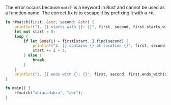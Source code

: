 The error occurs because `match` is a keyword in Rust and cannot be used as a function name. The correct fix is to escape it by prefixing it with a `r#`. 

```rs
fn r#match(first: &str, second: &str) {
    println!("1. {} starts with {}: {}", first, second, first.starts_with(second));
    let mut start = 0;
    loop {
        if let Some(i) = first[start..].find(second) {
            println!("2. {} contains {} at location {}", first, second, i + start);
            start += i + 1;
        } else {
            break;
        }
    }
    println!("3. {} ends with {}: {}", first, second, first.ends_with(second));
}

fn main() {
    r#match("abracadabra", "abr");
}
```

